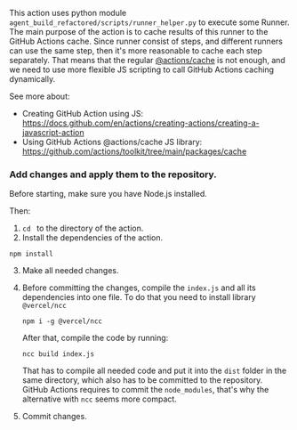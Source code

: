 This action uses python module `agent_build_refactored/scripts/runner_helper.py`
to execute some Runner. The main purpose of the action is to
cache results of this runner to the GitHub Actions cache. Since runner consist of 
steps, and different runners can use the same step, then it's more reasonable to cache each step
separately. That means that the regular [@actions/cache](https://github.com/actions/cache) 
is not enough, and we need to use more flexible JS scripting to call GitHub Actions caching dynamically.

See more about: 
* Creating GitHub Action using JS: https://docs.github.com/en/actions/creating-actions/creating-a-javascript-action
* Using GitHub Actions @actions/cache JS library: https://github.com/actions/toolkit/tree/main/packages/cache


### Add changes and apply them to the repository.

Before starting, make sure you have Node.js installed.

Then:
    
1. `cd ` to the directory of the action.
2. Install the dependencies of the action.
```
npm install
```
3. Make all needed changes.
4. Before committing the changes, compile the `index.js` and all its dependencies into one file.
To do that you need to install library `@vercel/ncc`
   ```
   npm i -g @vercel/ncc
   ```
   After that, compile the code by running:
   ```
   ncc build index.js
   ```
   That has to compile all needed code and put it into the `dist` folder in the same directory, 
   which also has to be committed to the repository. GitHub Actions requires to commit the `node_modules`,
   that's why the alternative with `ncc` seems more compact.
   

5. Commit changes.